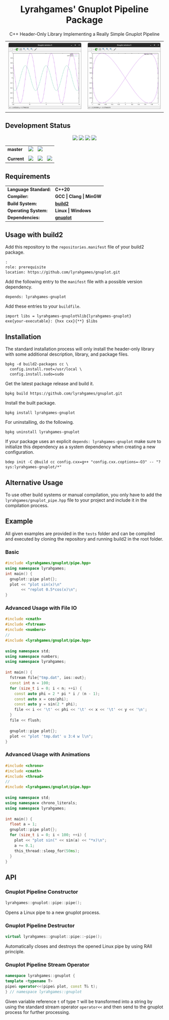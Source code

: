 <h1 align="center">
    Lyrahgames' Gnuplot Pipeline Package
</h1>

<p align="center">
    C++ Header-Only Library Implementing a Really Simple Gnuplot Pipeline
</p>

<table align="center">
    <tr>
        <td><img src="docs/images/example_basic.png" width="300"/></td>
        <td><img src="docs/images/example_file.png" width="300"/></td>
    </tr>
</table>

## Development Status

<p align="center">
    <img src="https://img.shields.io/github/languages/top/lyrahgames/gnuplot.svg?style=for-the-badge">
    <img src="https://img.shields.io/github/languages/code-size/lyrahgames/gnuplot.svg?style=for-the-badge">
    <img src="https://img.shields.io/github/repo-size/lyrahgames/gnuplot.svg?style=for-the-badge">
    <a href="COPYING.md">
        <img src="https://img.shields.io/github/license/lyrahgames/gnuplot.svg?style=for-the-badge&color=blue">
    </a>
</p>

<b>
<table align="center">
    <tr>
        <td>
            master
        </td>
        <td>
            <a href="https://github.com/lyrahgames/gnuplot">
                <img src="https://img.shields.io/github/last-commit/lyrahgames/gnuplot/master.svg?logo=github&logoColor=white">
            </a>
        </td>    
        <!-- <td>
            <a href="https://circleci.com/gh/lyrahgames/gnuplot/tree/master"><img src="https://circleci.com/gh/lyrahgames/gnuplot/tree/master.svg?style=svg"></a>
        </td> -->
        <!-- <td>
            <a href="https://codecov.io/gh/lyrahgames/gnuplot">
              <img src="https://codecov.io/gh/lyrahgames/gnuplot/branch/master/graph/badge.svg" />
            </a>
        </td> -->
        <td>
            <a href="https://ci.cppget.org/?builds=lyrahgames-gnuplot&pv=&tc=*&cf=&mn=&tg=&rs=*">
                <img src="https://img.shields.io/badge/b|2 ci.cppget.org-Click here!-blue">
            </a>
        </td>
    </tr>
    <!-- <tr>
        <td>
            develop
        </td>
        <td>
            <a href="https://github.com/lyrahgames/gnuplot/tree/develop">
                <img src="https://img.shields.io/github/last-commit/lyrahgames/gnuplot/develop.svg?logo=github&logoColor=white">
            </a>
        </td>    
        <td>
            <a href="https://circleci.com/gh/lyrahgames/gnuplot/tree/develop"><img src="https://circleci.com/gh/lyrahgames/gnuplot/tree/develop.svg?style=svg"></a>
        </td>
        <td>
            <a href="https://codecov.io/gh/lyrahgames/gnuplot">
              <img src="https://codecov.io/gh/lyrahgames/gnuplot/branch/develop/graph/badge.svg" />
            </a>
        </td>
    </tr> -->
    <tr>
        <td>
        </td>
    </tr>
    <tr>
        <td>
            Current
        </td>
        <td>
            <a href="https://github.com/lyrahgames/gnuplot">
                <img src="https://img.shields.io/github/commit-activity/y/lyrahgames/gnuplot.svg?logo=github&logoColor=white">
            </a>
        </td>
        <!-- <td>
            <img src="https://img.shields.io/github/release/lyrahgames/gnuplot.svg?logo=github&logoColor=white">
        </td>
        <td>
            <img src="https://img.shields.io/github/release-pre/lyrahgames/gnuplot.svg?label=pre-release&logo=github&logoColor=white">
        </td> -->
        <td>
            <img src="https://img.shields.io/github/tag/lyrahgames/gnuplot.svg?logo=github&logoColor=white">
        </td>
        <td>
            <img src="https://img.shields.io/github/tag-date/lyrahgames/gnuplot.svg?label=latest%20tag&logo=github&logoColor=white">
        </td>
        <!-- <td>
            <a href="https://queue.cppget.org/gnuplot">
                <img src="https://img.shields.io/website/https/queue.cppget.org/gnuplot.svg?down_message=empty&down_color=blue&label=b|2%20queue.cppget.org&up_color=orange&up_message=running">
            </a>
        </td> -->
    </tr>
</table>
</b>

## Requirements
<b>
<table>
    <tr>
        <td>Language Standard:</td>
        <td>C++20</td>
    </tr>
    <tr>
        <td>Compiler:</td>
        <td>
            GCC | Clang | MinGW
        </td>
    </tr>
    <tr>
        <td>Build System:</td>
        <td>
            <a href="https://build2.org/">build2</a>
        </td>
    </tr>
    <tr>
        <td>Operating System:</td>
        <td>
            Linux | Windows
        </td>
    </tr>
    <tr>
        <td>Dependencies:</td>
        <td>
            <a href="http://www.gnuplot.info/">
                gnuplot
            </a>
        </td>
    </tr>
</table>
</b>

## Usage with build2
Add this repository to the `repositories.manifest` file of your build2 package.

    :
    role: prerequisite
    location: https://github.com/lyrahgames/gnuplot.git

Add the following entry to the `manifest` file with a possible version dependency.

    depends: lyrahgames-gnuplot

Add these entries to your `buildfile`.

    import libs = lyrahgames-gnuplot%lib{lyrahgames-gnuplot}
    exe{your-executable}: {hxx cxx}{**} $libs


## Installation
The standard installation process will only install the header-only library with some additional description, library, and package files.

    bpkg -d build2-packages cc \
      config.install.root=/usr/local \
      config.install.sudo=sudo

Get the latest package release and build it.

    bpkg build https://github.com/lyrahgames/gnuplot.git

Install the built package.

    bpkg install lyrahgames-gnuplot

For uninstalling, do the following.

    bpkg uninstall lyrahgames-gnuplot

If your package uses an explicit `depends: lyrahgames-gnuplot` make sure to initialize this dependency as a system dependency when creating a new configuration.

    bdep init -C @build cc config.cxx=g++ "config.cxx.coptions=-O3" -- "?sys:lyrahgames-gnuplot/*"

## Alternative Usage
To use other build systems or manual compilation, you only have to add the `lyrahgames/gnuplot_pipe.hpp` file to your project and include it in the compilation process.

## Example
All given examples are provided in the `tests` folder and can be compiled and executed by cloning the repository and running build2 in the root folder.

### Basic
```c++
#include <lyrahgames/gnuplot/pipe.hpp>
using namespace lyrahgames;
int main() {
  gnuplot::pipe plot{};
  plot << "plot sin(x)\n"
       << "replot 0.5*cos(x)\n";
}
```

### Advanced Usage with File IO
```c++
#include <cmath>
#include <fstream>
#include <numbers>
//
#include <lyrahgames/gnuplot/pipe.hpp>

using namespace std;
using namespace numbers;
using namespace lyrahgames;

int main() {
  fstream file{"tmp.dat", ios::out};
  const int n = 100;
  for (size_t i = 0; i < n; ++i) {
    const auto phi = 2 * pi * i / (n - 1);
    const auto x = cos(phi);
    const auto y = sin(2 * phi);
    file << i << '\t' << phi << '\t' << x << '\t' << y << '\n';
  }
  file << flush;

  gnuplot::pipe plot{};
  plot << "plot 'tmp.dat' u 3:4 w l\n";
}
```

### Advanced Usage with Animations
```c++
#include <chrono>
#include <cmath>
#include <thread>
//
#include <lyrahgames/gnuplot/pipe.hpp>

using namespace std;
using namespace chrono_literals;
using namespace lyrahgames;

int main() {
  float a = 1;
  gnuplot::pipe plot{};
  for (size_t i = 0; i < 100; ++i) {
    plot << "plot sin(" << sin(a) << "*x)\n";
    a += 0.1;
    this_thread::sleep_for(50ms);
  }
}
```

## API
### Gnuplot Pipeline Constructor
```c++
lyrahgames::gnuplot::pipe::pipe();
```
Opens a Linux pipe to a new gnuplot process.
### Gnuplot Pipeline Destructor
```c++
virtual lyrahgames::gnuplot::pipe::~pipe();
```
Automatically closes and destroys the opened Linux pipe by using RAII principle.
### Gnuplot Pipeline Stream Operator
```c++
namespace lyrahgames::gnuplot {
template <typename T>
pipe& operator<<(pipe& plot, const T& t);
} // namespace lyrahgames::gnuplot
```
Given variable reference `t` of type `T` will be transformed into a string by using the standard stream operator `operator<<` and then send to the gnuplot process for further processing.

